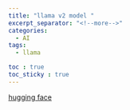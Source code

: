 ```yaml
---
title: "llama v2 model "
excerpt_separator: "<!--more-->"
categories:
  - AI
tags:
  - llama

toc : true
toc_sticky : true
---
```


[hugging face](https://huggingface.co/openlm-research/open_llama_7b_v2)   
